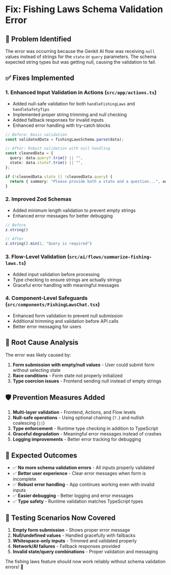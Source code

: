 # Fix: Fishing Laws Schema Validation Error

## 🐛 Problem Identified
The error was occurring because the Genkit AI flow was receiving `null` values instead of strings for the `state` or `query` parameters. The schema expected string types but was getting null, causing the validation to fail.

## ✅ Fixes Implemented

### 1. **Enhanced Input Validation in Actions** (`src/app/actions.ts`)
- Added null-safe validation for both `handleFishingLaws` and `handleSafetyTips`
- Implemented proper string trimming and null checking
- Added fallback responses for invalid inputs
- Enhanced error handling with try-catch blocks

```typescript
// Before: Basic validation
const validatedData = fishingLawsSchema.parse(data);

// After: Robust validation with null handling
const cleanedData = {
  query: data.query?.trim() || "",
  state: data.state?.trim() || "",
};

if (!cleanedData.state || !cleanedData.query) {
  return { summary: "Please provide both a state and a question...", audio: undefined };
}
```

### 2. **Improved Zod Schemas** 
- Added minimum length validation to prevent empty strings
- Enhanced error messages for better debugging

```typescript
// Before
z.string()

// After  
z.string().min(1, "Query is required")
```

### 3. **Flow-Level Validation** (`src/ai/flows/summarize-fishing-laws.ts`)
- Added input validation before processing
- Type checking to ensure strings are actually strings
- Graceful error handling with meaningful messages

### 4. **Component-Level Safeguards** (`src/components/FishingLawsChat.tsx`)
- Enhanced form validation to prevent null submission
- Additional trimming and validation before API calls
- Better error messaging for users

## 🔧 Root Cause Analysis

The error was likely caused by:
1. **Form submission with empty/null values** - User could submit form without selecting state
2. **Race conditions** - Form state not properly initialized
3. **Type coercion issues** - Frontend sending null instead of empty strings

## 🛡️ Prevention Measures Added

1. **Multi-layer validation** - Frontend, Actions, and Flow levels
2. **Null-safe operations** - Using optional chaining (`?.`) and nullish coalescing (`||`)
3. **Type enforcement** - Runtime type checking in addition to TypeScript
4. **Graceful degradation** - Meaningful error messages instead of crashes
5. **Logging improvements** - Better error tracking for debugging

## 🎯 Expected Outcomes

- ✅ **No more schema validation errors** - All inputs properly validated
- ✅ **Better user experience** - Clear error messages when form is incomplete
- ✅ **Robust error handling** - App continues working even with invalid inputs
- ✅ **Easier debugging** - Better logging and error messages
- ✅ **Type safety** - Runtime validation matches TypeScript types

## 🧪 Testing Scenarios Now Covered

1. **Empty form submission** - Shows proper error message
2. **Null/undefined values** - Handled gracefully with fallbacks
3. **Whitespace-only inputs** - Trimmed and validated properly
4. **Network/AI failures** - Fallback responses provided
5. **Invalid state/query combinations** - Proper validation and messaging

The fishing laws feature should now work reliably without schema validation errors! 🚀
